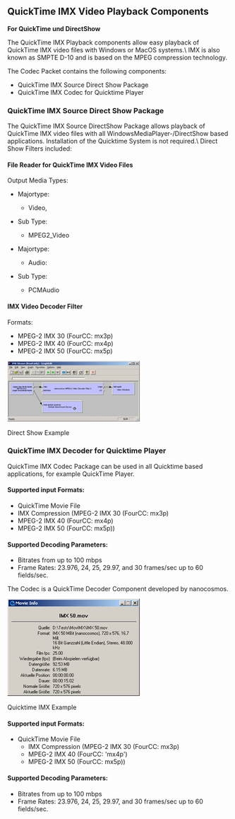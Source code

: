 ## QuickTime IMX Video Playback Components

**For QuickTime und DirectShow**

The QuickTime IMX Playback components allow easy playback of QuickTime IMX video files with Windows or MacOS systems.\\
IMX is also known as SMPTE D-10 and is based on the MPEG compression technology.

The Codec Packet contains the following components:
  * QuickTime IMX Source Direct Show Package
  * QuickTime IMX Codec for Quicktime Player

### QuickTime IMX Source Direct Show Package

The QuickTime IMX Source DirectShow Package allows playback of QuickTime IMX video files with all WindowsMediaPlayer-/DirectShow based applications. Installation of the Quicktime System is not required.\\
Direct Show Filters included:

#### File Reader for QuickTime IMX Video Files

Output Media Types:

  * Majortype:
    * Video,
  * Sub Type:
    * MPEG2_Video

  * Majortype:
    * Audio:
  * Sub Type:
    * PCMAudio

#### IMX Video Decoder Filter

Formats:
  * MPEG-2 IMX 30 (FourCC: mx3p)
  * MPEG-2 IMX 40 (FourCC: mx4p)
  * MPEG-2 IMX 50 (FourCC: mx5p)



![Direct Show Example](img/directshow_qt_example.png)

Direct Show Example


### QuickTime IMX Decoder for Quicktime Player

QuickTime IMX Codec Package can be used in all Quicktime based applications, for example QuickTime Player.

#### Supported input Formats:

  * QuickTime Movie File
  * IMX Compression (MPEG-2 IMX 30 (FourCC: mx3p)
  * MPEG-2 IMX 40 (FourCC: mx4p)
  * MPEG-2 IMX 50 (FourCC: mx5p))

#### Supported Decoding Parameters:

  * Bitrates from up to 100 mbps
  * Frame Rates: 23.976, 24, 25, 29.97, and 30 frames/sec up to 60 fields/sec.


The Codec is a QuickTime Decoder Component developed by nanocosmos.

![Quicktime IMX Example](img/directshow_imx_example.png)

Quicktime IMX Example



#### Supported input Formats:

  * QuickTime Movie File
    * IMX Compression (MPEG-2 IMX 30 (FourCC: mx3p)
    * MPEG-2 IMX 40 (FourCC: 'mx4p')
    * MPEG-2 IMX 50 (FourCC: mx5p))

#### Supported Decoding Parameters:

  * Bitrates from up to 100 mbps
  * Frame Rates: 23.976, 24, 25, 29.97, and 30 frames/sec up to 60 fields/sec.
